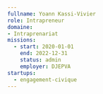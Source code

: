 ```yaml
---
fullname: Yoann Kassi-Vivier
role: Intrapreneur
domaine:
- Intraprenariat
missions:
  - start: 2020-01-01
    end: 2022-12-31
    status: admin
    employer: DJEPVA
startups:
  - engagement-civique
---
```

